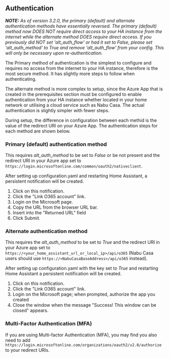 ## Authentication
 _**NOTE:** As of version 3.2.0, the primary (default) and alternate authentication methods have essentially reversed. The primary (default) method now DOES NOT require direct access to your HA instance from the internet while the alternate method DOES require direct access. If you previously did NOT set 'alt_auth_flow' or had it set to False, please set 'alt_auth_method' to True and remove 'alt_auth_flow' from your config. This will only be necessary upon re-authentication._

The Primary method of authentication is the simplest to configure and requires no access from the internet to your HA instance, therefore is the most secure method. It has slightly more steps to follow when authenticating.

The alternate method is more complex to setup, since the Azure App that is created in the prerequisites section must be configured to enable authentication from your HA instance whether located in your home network or utilising a cloud service such as Nabu Casa. The actual authentication is slightly simpler with fewer steps.

During setup, the difference in configuration between each methid is the value of the redirect URI on your Azure App. The authentication steps for each method are shown below.

### Primary (default) authentication method
This requires *alt_auth_method* to be set to *False* or be not present and the redirect URI in your Azure app set to `https://login.microsoftonline.com/common/oauth2/nativeclient`.

After setting up configuration.yaml and restarting Home Assistant, a persistent notification will be created.
1. Click on this notification.
2. Click the "Link O365 account" link.
3. Login on the Microsoft page.
4. Copy the URL from the browser URL bar.
5. Insert into the "Returned URL" field
6. Click Submit.

### Alternate authentication method
This requires the *alt_auth_method* to be set to *True* and the redirect URI in your Azure app set to `https://<your_home_assistant_url_or_local_ip>/api/o365` (Nabu Casa users should use `https://<NabuCasaBaseAddress>/api/o365` instead).

After setting up configuration.yaml with the key set to _True_ and restarting Home Assistant a persistent notification will be created.
1. Click on this notification.
2. Click the "Link O365 account" link.
3. Login on the Microsoft page; when prompted, authorize the app you created
4. Close the window when the message "Success! This window can be closed" appears.

### Multi-Factor Authentication (MFA)
If you are using Multi-factor Authentication (MFA), you may find you also need to add `https://login.microsoftonline.com/organizations/oauth2/v2.0/authorize` to your redirect URIs.
